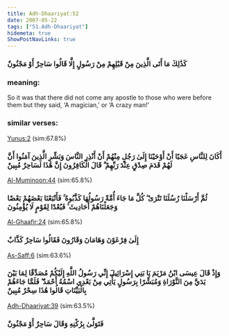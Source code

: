 ```yaml
---
title: Adh-Dhaariyat:52
date: 2007-05-22
tags: ["51.Adh-Dhaariyat"]
hidemeta: true 
ShowPostNavLinks: true 
---
```

### كَذَٰلِكَ مَا أَتَى الَّذِينَ مِنْ قَبْلِهِمْ مِنْ رَسُولٍ إِلَّا قَالُوا سَاحِرٌ أَوْ مَجْنُونٌ
### meaning: 
So it was that there did not come any apostle to those who were before them but they said, ‘A magician,’ or ‘A crazy man!’
### similar verses: 

[Yunus:2](/10/2) (sim:67.8%)

### أَكَانَ لِلنَّاسِ عَجَبًا أَنْ أَوْحَيْنَا إِلَىٰ رَجُلٍ مِنْهُمْ أَنْ أَنْذِرِ النَّاسَ وَبَشِّرِ الَّذِينَ آمَنُوا أَنَّ لَهُمْ قَدَمَ صِدْقٍ عِنْدَ رَبِّهِمْ ۗ قَالَ الْكَافِرُونَ إِنَّ هَٰذَا لَسَاحِرٌ مُبِينٌ

[Al-Muminoon:44](/23/44) (sim:65.8%)

### ثُمَّ أَرْسَلْنَا رُسُلَنَا تَتْرَىٰ ۖ كُلَّ مَا جَاءَ أُمَّةً رَسُولُهَا كَذَّبُوهُ ۚ فَأَتْبَعْنَا بَعْضَهُمْ بَعْضًا وَجَعَلْنَاهُمْ أَحَادِيثَ ۚ فَبُعْدًا لِقَوْمٍ لَا يُؤْمِنُونَ

[Al-Ghaafir:24](/40/24) (sim:65.8%)

### إِلَىٰ فِرْعَوْنَ وَهَامَانَ وَقَارُونَ فَقَالُوا سَاحِرٌ كَذَّابٌ

[As-Saff:6](/61/6) (sim:63.6%)

### وَإِذْ قَالَ عِيسَى ابْنُ مَرْيَمَ يَا بَنِي إِسْرَائِيلَ إِنِّي رَسُولُ اللَّهِ إِلَيْكُمْ مُصَدِّقًا لِمَا بَيْنَ يَدَيَّ مِنَ التَّوْرَاةِ وَمُبَشِّرًا بِرَسُولٍ يَأْتِي مِنْ بَعْدِي اسْمُهُ أَحْمَدُ ۖ فَلَمَّا جَاءَهُمْ بِالْبَيِّنَاتِ قَالُوا هَٰذَا سِحْرٌ مُبِينٌ

[Adh-Dhaariyat:39](/51/39) (sim:63.5%)

### فَتَوَلَّىٰ بِرُكْنِهِ وَقَالَ سَاحِرٌ أَوْ مَجْنُونٌ
